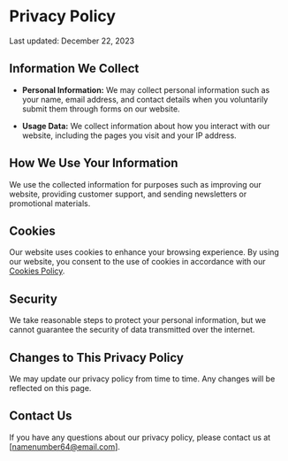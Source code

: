 # Privacy Policy

Last updated: December 22, 2023

## Information We Collect

- **Personal Information:** We may collect personal information such as your name, email address, and contact details when you voluntarily submit them through forms on our website.

- **Usage Data:** We collect information about how you interact with our website, including the pages you visit and your IP address.

## How We Use Your Information

We use the collected information for purposes such as improving our website, providing customer support, and sending newsletters or promotional materials.

## Cookies

Our website uses cookies to enhance your browsing experience. By using our website, you consent to the use of cookies in accordance with our [Cookies Policy](/cookies.md).

## Security

We take reasonable steps to protect your personal information, but we cannot guarantee the security of data transmitted over the internet.

## Changes to This Privacy Policy

We may update our privacy policy from time to time. Any changes will be reflected on this page.

## Contact Us

If you have any questions about our privacy policy, please contact us at [namenumber64@email.com].
